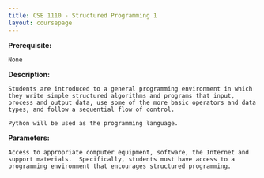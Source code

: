 ```yaml
---
title: CSE 1110 - Structured Programming 1
layout: coursepage
---
```

    
**Prerequisite:**

    None 

**Description:**

    Students are introduced to a general programming environment in which they write simple structured algorithms and programs that input, process and output data, use some of the more basic operators and data types, and follow a sequential flow of control.
    
    Python will be used as the programming language.

**Parameters:**

    Access to appropriate computer equipment, software, the Internet and support materials.  Specifically, students must have access to a programming environment that encourages structured programming.
